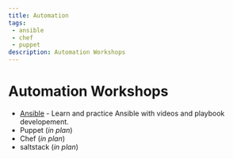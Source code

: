 ```yaml
---
title: Automation
tags: 
 - ansible
 - chef
 - puppet
description: Automation Workshops
---
```


# Automation Workshops

- [Ansible](ansible) - Learn and practice Ansible with videos and playbook developement.
- Puppet (*in plan*)
- Chef (*in plan*)
- saltstack (*in plan*)
